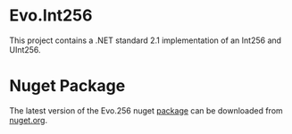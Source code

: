 # Evo.Int256
This project contains a .NET standard 2.1 implementation of an Int256 and UInt256.  

# Nuget Package
The latest version of the Evo.256 nuget [package](https://www.nuget.org/packages/Evo.Int256) can be downloaded from [nuget.org](https://www.nuget.org).  